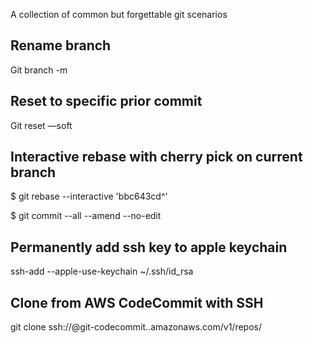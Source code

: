 A collection of common but forgettable git scenarios

## Rename branch

Git branch -m <newname>

## Reset to specific prior commit

Git reset —soft <commit ID>

## Interactive rebase with cherry pick on current branch

$ git rebase --interactive 'bbc643cd^'

$ git commit --all --amend --no-edit

## Permanently add ssh key to apple keychain

ssh-add --apple-use-keychain ~/.ssh/id_rsa

## Clone from AWS CodeCommit with SSH

git clone ssh://<SSHKEY-ID>@git-codecommit.<REGION>.amazonaws.com/v1/repos/<REPO-NAME>
